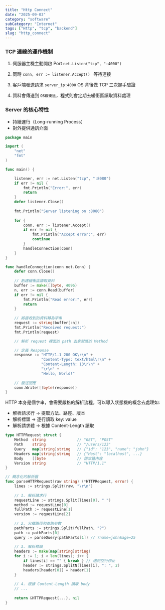 ```yaml
---
title: "Http Connect"
date: "2025-09-03"
category: "software"
subCategory: "Internet"
tags: ["Http", "tcp", "backend"]
slug: "http_connect"
---
```


### TCP 連線的運作機制

1. 伺服器主機主動開啟 Port ```net.Listen("tcp", ":4000")```

2. 同時 ```conn, err := listener.Accept() ``` 等待連接

3. 客戶端發送請求 ```server_ip:4000``` OS 背後做 TCP 三次握手驗證

4. 資料會傳送到 ```OS緩衝區```，程式則會定期去緩衝區讀取資料處理

### Server 的核心特性

- 持續運行（Long-running Process）
- 對外提供通訊介面

```go
package main

import (
    "net"
    "fmt"
)

func main() {

    listener, err := net.Listen("tcp", ":8080")
    if err != nil {
        fmt.Println("Error:", err)
        return
    }
    defer listener.Close()
    
    fmt.Println("Server listening on :8080")
    
    for {
        conn, err := listener.Accept()
        if err != nil {
            fmt.Println("Accept error:", err)
            continue
        }
        handleConnection(conn)
    }
}

func handleConnection(conn net.Conn) {
    defer conn.Close()
    
    // 創建緩衝區讀取資料
    buffer := make([]byte, 4096)
    n, err := conn.Read(buffer)
    if err != nil {
        fmt.Println("Read error:", err)
        return
    }
    
    // 將接收到的資料轉為字串
    request := string(buffer[:n])
    fmt.Println("Received request:")
    fmt.Println(request)

	// 解析 request 裡面的 path 去拿對應的 Method 

	// 定義 Response
    response := "HTTP/1.1 200 OK\r\n" +
                "Content-Type: text/html\r\n" +
                "Content-Length: 13\r\n" +
                "\r\n" +
                "Hello, World!"
    
    // 發送回應
    conn.Write([]byte(response))
}
```

HTTP 本身是個字串，會需要嚴格的解析流程，可以導入狀態機的概念去處理如:

- 解析請求行 → 提取方法、路徑、版本
- 解析標頭   → 逐行讀取 key: value
- 解析請求體 → 根據 Content-Length 讀取

```go
type HTTPRequest struct {
    Method  string              // "GET", "POST"
    Path    string              // "/users/123"
    Query   map[string]string   // {"id": "123", "name": "john"}
    Headers map[string]string   // {"Host": "localhost", ...}
    Body    []byte              // 請求體內容
    Version string              // "HTTP/1.1"
}

// 概念化的解析器
func parseHTTPRequest(raw string) (*HTTPRequest, error) {
    lines := strings.Split(raw, "\r\n")
    
    // 1. 解析請求行
    requestLine := strings.Split(lines[0], " ")
    method := requestLine[0]
    fullPath := requestLine[1] 
    version := requestLine[2]
    
    // 2. 分離路徑和查詢參數
    pathParts := strings.Split(fullPath, "?")
    path := pathParts[0]
    query := parseQuery(pathParts[1]) // ?name=john&age=25
    
    // 3. 解析標頭
    headers := make(map[string]string)
    for i := 1; i < len(lines); i++ {
        if lines[i] == "" { break } // 遇到空行停止
        header := strings.SplitN(lines[i], ": ", 2)
        headers[header[0]] = header[1]
    }
    
    // 4. 根據 Content-Length 讀取 body
    // ...
    
    return &HTTPRequest{...}, nil
}
```